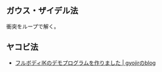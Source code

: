 ## ガウス・ザイデル法

衝突をループで解く。

## ヤコビ法

- [フルボディIKのデモプログラムを作りました | gyojirのblog](https://blog.gyojir.com/posts/zE0WNjSHa/)

